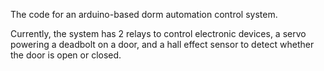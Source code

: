 The code for an arduino-based dorm automation control system.

Currently, the system has 2 relays to control electronic devices, a servo powering a deadbolt on a door,
and a hall effect sensor to detect whether the door is open or closed.
